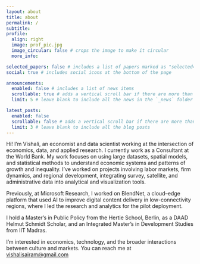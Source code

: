 ```yaml
---
layout: about
title: about
permalink: /
subtitle: 
profile:
  align: right
  image: prof_pic.jpg
  image_circular: false # crops the image to make it circular
  more_info: 

selected_papers: false # includes a list of papers marked as "selected={true}"
social: true # includes social icons at the bottom of the page

announcements:
  enabled: false # includes a list of news items
  scrollable: true # adds a vertical scroll bar if there are more than 3 news items
  limit: 5 # leave blank to include all the news in the `_news` folder

latest_posts:
  enabled: false
  scrollable: false # adds a vertical scroll bar if there are more than 3 new posts items
  limit: 3 # leave blank to include all the blog posts
---
```


Hi! I’m Vishali, an economist and data scientist working at the intersection of economics, data, and applied research. I currently work as a Consultant at the World Bank. My work focuses on using large datasets, spatial models, and statistical methods to understand economic systems and patterns of growth and inequality. I’ve worked on projects involving labor markets, firm dynamics, and regional development, integrating survey, satellite, and administrative data into analytical and visualization tools.

Previously, at Microsoft Research, I worked on BlendNet, a cloud–edge platform that used AI to improve digital content delivery in low-connectivity regions, where I led the research and analytics for the pilot deployment.

I hold a Master’s in Public Policy from the Hertie School, Berlin, as a DAAD Helmut Schmidt Scholar, and an Integrated Master’s in Development Studies from IIT Madras.

I’m interested in economics, technology, and the broader interactions between culture and markets. You can reach me at vishalisairam@gmail.com
